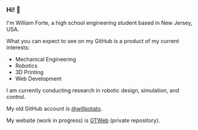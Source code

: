 ### Hi! 👋

I'm William Forte, a high school engineering student based in New Jersey, USA.

What you can expect to see on my GitHub is a product of my current interests:

- Mechanical Engineering
- Robotics
- 3D Printing
- Web Development

I am currently conducting research in robotic design, simulation, and control.

My old GitHub account is [@willpotato](https://github.com/willpotato).

My website (work in progress) is [GTWeb](https://gtweb.vercel.app/) (private repository).
